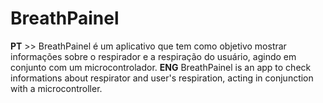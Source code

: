 # BreathPainel
 **PT** >> BreathPainel é um aplicativo que tem como objetivo mostrar informações sobre o respirador e a respiração do usuário, agindo em conjunto com um microcontrolador. **ENG** BreathPainel is an app to check informations about respirator and user's respiration, acting in conjunction with a microcontroller.
